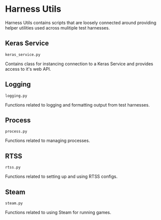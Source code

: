 # Harness Utils

Harness Utils contains scripts that are loosely connected around providing helper utilities used across
mulitiple test harnesses.

## Keras Service

`keras_service.py`

Contains class for instancing connection to a Keras Service and provides access to it's web API.

## Logging

`logging.py`

Functions related to logging and formatting output from test harnesses.

## Process

`process.py`

Functions related to managing processes.

## RTSS

`rtss.py`

Functions related to setting up and using RTSS configs.

## Steam

`steam.py`

Functions related to using Steam for running games.